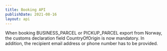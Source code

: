 ```yaml
---
title: Booking API
publishDate: 2021-08-16
layout: api
---
```


When booking BUSINESS_PARCEL or PICKUP_PARCEL export from Norway, the customs declaration field CountryOfOrigin is now 
mandatory. In addition, the recipient email address or phone number has to be provided.
